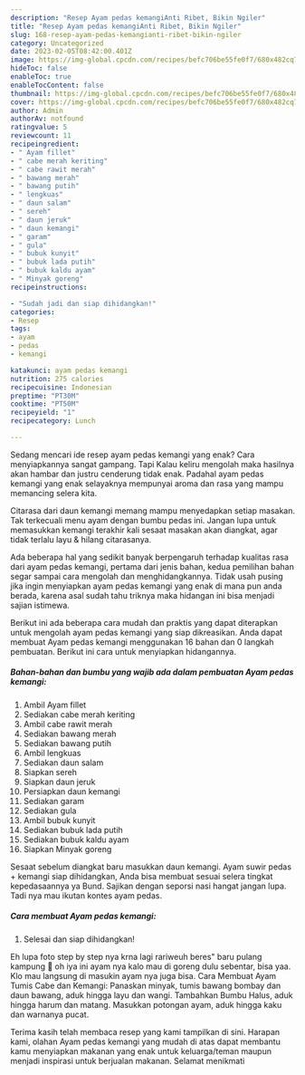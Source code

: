 ```yaml
---
description: "Resep Ayam pedas kemangiAnti Ribet, Bikin Ngiler"
title: "Resep Ayam pedas kemangiAnti Ribet, Bikin Ngiler"
slug: 168-resep-ayam-pedas-kemangianti-ribet-bikin-ngiler
category: Uncategorized
date: 2023-02-05T08:42:00.401Z
image: https://img-global.cpcdn.com/recipes/befc706be55fe0f7/680x482cq70/ayam-pedas-kemangi-foto-resep-utama.jpg
hideToc: false
enableToc: true
enableTocContent: false
thumbnail: https://img-global.cpcdn.com/recipes/befc706be55fe0f7/680x482cq70/ayam-pedas-kemangi-foto-resep-utama.jpg
cover: https://img-global.cpcdn.com/recipes/befc706be55fe0f7/680x482cq70/ayam-pedas-kemangi-foto-resep-utama.jpg
author: Admin
authorAv: notfound
ratingvalue: 5
reviewcount: 11
recipeingredient:
- " Ayam fillet"
- " cabe merah keriting"
- " cabe rawit merah"
- " bawang merah"
- " bawang putih"
- " lengkuas"
- " daun salam"
- " sereh"
- " daun jeruk"
- " daun kemangi"
- " garam"
- " gula"
- " bubuk kunyit"
- " bubuk lada putih"
- " bubuk kaldu ayam"
- " Minyak goreng"
recipeinstructions:

- "Sudah jadi dan siap dihidangkan!"
categories:
- Resep
tags:
- ayam
- pedas
- kemangi

katakunci: ayam pedas kemangi 
nutrition: 275 calories
recipecuisine: Indonesian
preptime: "PT30M"
cooktime: "PT50M"
recipeyield: "1"
recipecategory: Lunch

---
```



Sedang mencari ide resep ayam pedas kemangi yang enak? Cara menyiapkannya sangat gampang. Tapi Kalau keliru mengolah maka hasilnya akan hambar dan justru cenderung tidak enak. Padahal ayam pedas kemangi yang enak selayaknya mempunyai aroma dan rasa yang mampu memancing selera kita.


Citarasa dari daun kemangi memang mampu menyedapkan setiap masakan. Tak terkecuali menu ayam dengan bumbu pedas ini. Jangan lupa untuk memasukkan kemangi terakhir kali sesaat masakan akan diangkat, agar tidak terlalu layu &amp; hilang citarasanya.

Ada beberapa hal yang sedikit banyak berpengaruh terhadap kualitas rasa dari ayam pedas kemangi, pertama dari jenis bahan, kedua pemilihan bahan segar sampai cara mengolah dan menghidangkannya. Tidak usah pusing jika ingin menyiapkan ayam pedas kemangi yang enak di mana pun anda berada, karena asal sudah tahu triknya maka hidangan ini bisa menjadi sajian istimewa.


Berikut ini ada beberapa cara mudah dan praktis yang dapat diterapkan untuk mengolah ayam pedas kemangi yang siap dikreasikan. Anda dapat membuat Ayam pedas kemangi menggunakan 16 bahan dan 0 langkah pembuatan. Berikut ini cara untuk menyiapkan hidangannya.

<!--inarticleads1-->

##### Bahan-bahan dan bumbu yang wajib ada dalam pembuatan Ayam pedas kemangi:

1. Ambil  Ayam fillet
1. Sediakan  cabe merah keriting
1. Ambil  cabe rawit merah
1. Sediakan  bawang merah
1. Sediakan  bawang putih
1. Ambil  lengkuas
1. Sediakan  daun salam
1. Siapkan  sereh
1. Siapkan  daun jeruk
1. Persiapkan  daun kemangi
1. Sediakan  garam
1. Sediakan  gula
1. Ambil  bubuk kunyit
1. Sediakan  bubuk lada putih
1. Sediakan  bubuk kaldu ayam
1. Siapkan  Minyak goreng


Sesaat sebelum diangkat baru masukkan daun kemangi. Ayam suwir pedas + kemangi siap dihidangkan, Anda bisa membuat sesuai selera tingkat kepedasaannya ya Bund. Sajikan dengan seporsi nasi hangat jangan lupa. Tadi nya mau ikutan kontes ayam pedas. 

<!--inarticleads2-->

##### Cara membuat Ayam pedas kemangi:


1. Selesai dan siap dihidangkan!

Eh lupa foto step by step nya krna lagi rariweuh beres&#34; baru pulang kampung 🙈 oh iya ini ayam nya kalo mau di goreng dulu sebentar, bisa yaa. Klo mau langsung di masukin ayam nya juga bisa. Cara Membuat Ayam Tumis Cabe dan Kemangi: Panaskan minyak, tumis bawang bombay dan daun bawang, aduk hingga layu dan wangi. Tambahkan Bumbu Halus, aduk hingga harum dan matang. Masukkan potongan ayam, aduk hingga kaku dan warnanya pucat. 

Terima kasih telah membaca resep yang kami tampilkan di sini. Harapan kami, olahan Ayam pedas kemangi yang mudah di atas dapat membantu kamu menyiapkan makanan yang enak untuk keluarga/teman maupun menjadi inspirasi untuk berjualan makanan. Selamat menikmati
